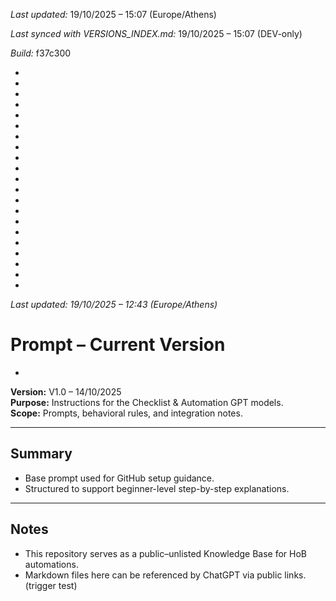 *Last updated:* 19/10/2025 – 15:07 (Europe/Athens)

*Last synced with VERSIONS_INDEX.md:* 19/10/2025 – 15:07 (DEV-only)

*Build:* f37c300



*



*



*



*



*



*



*



*



*



*



*



*



*



*

*
*
*
*
*
*
*
*Last updated: 19/10/2025 – 12:43 (Europe/Athens)*
# Prompt – Current Version
*

**Version:** V1.0 – 14/10/2025  
**Purpose:** Instructions for the Checklist & Automation GPT models.  
**Scope:** Prompts, behavioral rules, and integration notes.

---

## Summary
- Base prompt used for GitHub setup guidance.
- Structured to support beginner-level step-by-step explanations.

---

## Notes
- This repository serves as a public–unlisted Knowledge Base for HoB automations.
- Markdown files here can be referenced by ChatGPT via public links.
(trigger test)
